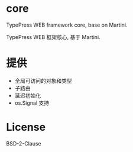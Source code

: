 # core

TypePress WEB framework core, base on Martini.

TypePress WEB 框架核心, 基于 Martini.

# 提供

 - 全局可访问的对象和类型
 - 子路由
 - 延迟初始化
 - os.Signal 支持

License
=======
BSD-2-Clause
